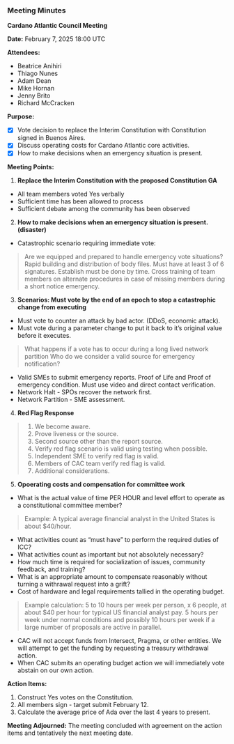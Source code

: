 ### Meeting Minutes

**Cardano Atlantic Council Meeting**

**Date:** February 7, 2025 18:00 UTC

**Attendees:** 
- Beatrice Anihiri
- Thiago Nunes
- Adam Dean
- Mike Hornan
- Jenny Brito
- Richard McCracken

**Purpose:** 
- [x] Vote decision to replace the Interim Constitution with Constitution signed in Buenos Aires. 
- [x] Discuss operating costs for Cardano Atlantic core activities. 
- [x] How to make decisions when an emergency situation is present.

**Meeting Points:**

1. **Replace the Interim Constitution with the proposed Constitution GA**
 - All team members voted Yes verbally
 - Sufficient time has been allowed to process
 - Sufficient debate among the community has been observed

2. **How to make decisions when an emergency situation is present. (disaster)**
 - Catastrophic scenario requiring immediate vote:
> Are we equipped and prepared to handle emergency vote situations?
> Rapid building and distribution of body files.
> Must have at least 3 of 6 signatures.
> Establish must be done by time.
> Cross training of team members on alternate procedures in case of missing members during a short notice emergency.
 
3. **Scenarios: Must vote by the end of an epoch to stop a catastrophic change from executing**
 - Must vote to counter an attack by bad actor. (DDoS, economic attack).
 - Must vote during a parameter change to put it back to it’s original value before it executes.
> What happens if a vote has to occur during a long lived network partition
> Who do we consider a valid source for emergency notification?
 - Valid SMEs to submit emergency reports. Proof of Life and Proof of emergency condition. Must use video and direct contact verification.
 - Network Halt - SPOs recover the network first.
 - Network Partition - SME assessment.

4. **Red Flag Response**
> 1. We become aware.
> 2. Prove liveness or the source.
> 3. Second source other than the report source.
> 4. Verify red flag scenario is valid using testing when possible.
> 5. Independent SME to verify red flag is valid.
> 6. Members of CAC team verify red flag is valid.
> 7. Additional considerations.

5. **Opoerating costs and compensation for committee work**
 - What is the actual value of time PER HOUR and level effort to operate as a constitutional committee member?
> Example: A typical average financial analyst in the United States is about $40/hour.
 - What activities count as “must have” to perform the required duties of ICC?
 - What activities count as important but not absolutely necessary?
 - How much time is required for socialization of issues, community feedback, and training?
 - What is an appropriate amount to compensate reasonably without turning a withrawal request into a grift?
 - Cost of hardware and legal requirements tallied in the operating budget.
> Example calculation: 5 to 10 hours per week per person, x 6 people, at about $40 per hour for typical US financial analyst pay. 5 hours per week under normal conditions and possibly 10 hours per week if a large number of proposals are active in parallel.
 - CAC will not accept funds from Intersect, Pragma, or other entities. We will attempt to get the funding by requesting a treasury withdrawal action. 
- When CAC submits an operating budget action we will immediately vote abstain on our own action.

**Action Items:**
1. Construct Yes votes on the Constitution.
2. All members sign - target submit February 12.
3. Calculate the average price of Ada over the last 4 years to present.

**Meeting Adjourned:**
The meeting concluded with agreement on the action items and tentatively the next meeting date.
